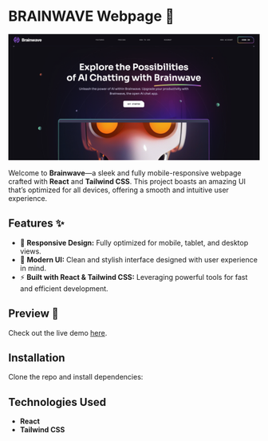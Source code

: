 # BRAINWAVE Webpage 🚀

![Brainwave Poster](./src/assets/poster.png)

Welcome to **Brainwave**—a sleek and fully mobile-responsive webpage crafted with **React** and **Tailwind CSS**. This project boasts an amazing UI that’s optimized for all devices, offering a smooth and intuitive user experience.

## Features ✨

- 📱 **Responsive Design:** Fully optimized for mobile, tablet, and desktop views.
- 🎨 **Modern UI:** Clean and stylish interface designed with user experience in mind.
- ⚡ **Built with React & Tailwind CSS:** Leveraging powerful tools for fast and efficient development.

## Preview 👀

Check out the live demo [here](https://brainwave-nb.netlify.app/).

## Installation

Clone the repo and install dependencies:

## Technologies Used

- **React**
- **Tailwind CSS**
